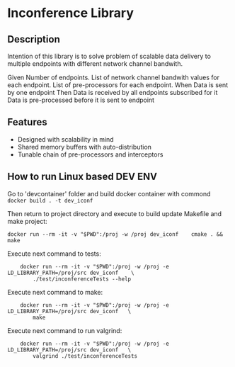 
Inconference Library
====================

Description
-----------

Intention of this library is to solve problem of scalable data delivery to multiple endpoints with different 
network channel bandwith. 

Given
    Number of endpoints.
    List of network channel bandwith values for each endpoint. 
    List of pre-processors for each endpoint.
When 
    Data is sent by one endpoint 
Then
    Data is received by all endpoints subscribed for it
    Data is pre-processed before it is sent to endpoint


Features
--------

*   Designed with scalability in mind 
*   Shared memory buffers with auto-distribution 
*   Tunable chain of pre-processors and interceptors 


How to run Linux based DEV ENV 
-------------------------------

Go to 'devcontainer' folder and build docker container with commond ```docker build . -t dev_iconf```

Then return to project directory and execute to build update Makefile and make project: 

```docker run --rm -it -v "$PWD":/proj -w /proj dev_iconf    cmake . && make```


Execute next command to tests: 

```
    docker run --rm -it -v "$PWD":/proj -w /proj -e LD_LIBRARY_PATH=/proj/src dev_iconf    \
        ./test/inconferenceTests --help
```

Execute next command to make: 
```
    docker run --rm -it -v "$PWD":/proj -w /proj -e LD_LIBRARY_PATH=/proj/src dev_iconf   \
        make
```

Execute next command to run valgrind:
```
    docker run --rm -it -v "$PWD":/proj -w /proj -e LD_LIBRARY_PATH=/proj/src dev_iconf   \
        valgrind ./test/inconferenceTests 
```
